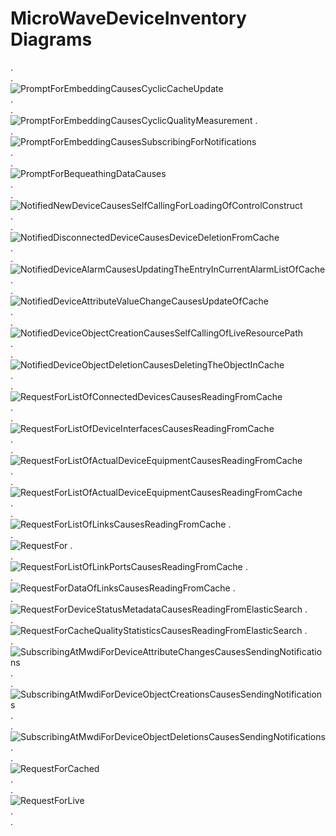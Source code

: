 # MicroWaveDeviceInventory Diagrams
.  
.  
![PromptForEmbeddingCausesCyclicCacheUpdate](./00x_CyclicOperationBasedDeviceListSync.png)  
.  
.  
![PromptForEmbeddingCausesCyclicQualityMeasurement](./00z_CyclicCacheQualityMeasurement.png)
.  
.  
![PromptForEmbeddingCausesSubscribingForNotifications](./01x_MwdiSubscribesAtNp.png)  
.  
.  
![PromptForBequeathingDataCauses](./09x_BequeathYourDataAndDie.png)  
.  
.  
![NotifiedNewDeviceCausesSelfCallingForLoadingOfControlConstruct](./020_NotificationBasedDeviceListSyncAdd.png)  
.  
.  
![NotifiedDisconnectedDeviceCausesDeviceDeletionFromCache](./021_NotificationBasedDeviceListSyncDelete.png)  
.  
.  
![NotifiedDeviceAlarmCausesUpdatingTheEntryInCurrentAlarmListOfCache](./022_NotificationBasedAlarmListUpdate.png)  
.  
.  
![NotifiedDeviceAttributeValueChangeCausesUpdateOfCache](./023_NotificationBasedAttributeUpdate.png)  
.  
.  
![NotifiedDeviceObjectCreationCausesSelfCallingOfLiveResourcePath](./024_NotificationBasedObjectCreation.png)  
.  
.  
![NotifiedDeviceObjectDeletionCausesDeletingTheObjectInCache](./026_NotificationBasedObjectDeletion.png)  
.  
.  
![RequestForListOfConnectedDevicesCausesReadingFromCache](./100_ProvideListOfConnectedDevices.png)  
.  
.  
![RequestForListOfDeviceInterfacesCausesReadingFromCache](./101_provideListOfDeviceInterfaces.png)  
.  
.  
![RequestForListOfActualDeviceEquipmentCausesReadingFromCache](./102_provideListOfActualDeviceEquipment.png)  
.  
.  
![RequestForListOfActualDeviceEquipmentCausesReadingFromCache](./103_ProvideListOfParallelLinks.png)  
.  
.  
![RequestForListOfLinksCausesReadingFromCache](./104_ProvideListOfLinks.png)
.  
.  
![RequestFor](./105_ProvideListOfLinkPorts.png)
.  
.  
![RequestForListOfLinkPortsCausesReadingFromCache](./106_ProvideDataOfAllLinks.png)
.  
.  
![RequestForDataOfLinksCausesReadingFromCache](./107_ProvideDataOfAllLinkPorts.png)
.  
.  
![RequestForDeviceStatusMetadataCausesReadingFromElasticSearch](./108_ProvideDeviceMetadata.png)
.  
.  
![RequestForCacheQualityStatisticsCausesReadingFromElasticSearch](./109_ProvideCacheQualityStatistics.png)
.  
.  
![SubscribingAtMwdiForDeviceAttributeChangesCausesSendingNotifications](./120_MwdiNotifiesAttributeChange.png)  
.  
.  
![SubscribingAtMwdiForDeviceObjectCreationsCausesSendingNotifications](./121_MwdiNotifiesObjectCreation.png)  
.  
.  
![SubscribingAtMwdiForDeviceObjectDeletionsCausesSendingNotifications](./122_MwdiNotifiesObjectDeletion.png)  
.  
.  
![RequestForCached](./200_CacheRessourcePath.png)  
.  
.  
![RequestForLive](./500_LiveRessourcePathWithCacheUpdate.png)  
.  
.  
